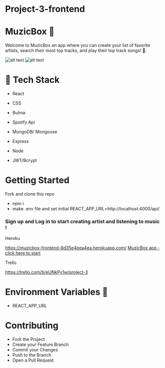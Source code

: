 # Project-3-frontend

# MuzicBox 🎵

Welcome to MuzicBox an app where you can create your list of favorite artists, search their most top tracks, and play their top track songs! 🎵:

![alt text](<src/assets/Screenshot 2024-04-12 at 10.20.06 PM.png>)
![alt text](<src/assets/Screenshot 2024-04-12 at 10.33.14 PM.png>)


# 👾 Tech Stack

- React

- CSS

- Bulma

- Spotify Api

- MongoDB/ Mongoose

- Express

- Node

- JWT/Bcrypt


# Getting Started 

 Fork and clone this repo 
- npm i
- make .env file and set initial REACT_APP_URL=http://localhost:4000/api/

### Sign up and Log in to start creating artist and listening to music !

Heroku 

https://muzicbox-frontend-8d35e4eea4ea.herokuapp.com/
[MuzicBox app - click here to start](https://muzicbox-frontend-8d35e4eea4ea.herokuapp.com/)

Trello

https://trello.com/b/eUNkPy1w/project-3


# Environment Variables 🔑

- REACT_APP_URL



# Contributing

 - Fork the Project
 - Create your Feature Branch
 - Commit your Changes
 - Push to the Branch
 - Open a Pull Request


